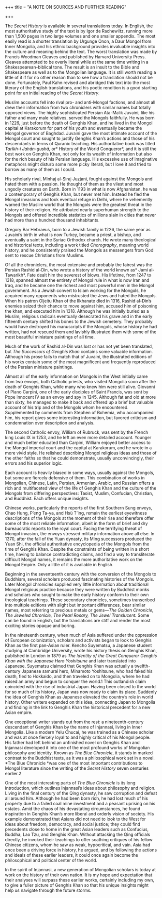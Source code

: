 +++
title = "A NOTE ON SOURCES AND FURTHER READING"

+++





The *Secret History* is available in several translations today. In English, the most authoritative study of the text is by Igor de Rachewiltz, running more than 1,500 pages in two large volumes and one smaller appendix. The most easily read is a shorter translation by Urgunge Onon, a Daur Mongol from Inner Mongolia, and his ethnic background provides invaluable insights into the culture and meaning behind the text. The worst translation was made by Francis Woodman Cleaves and published by Harvard University Press. Cleaves attempted to be overly literal while at the same time writing in a Shakespearean-biblical tone. The result is an insult to the Bible and Shakespeare as well as to the Mongolian language. It is still worth reading a little of it if for no other reason than to see how a translation should not be done. Fortunately, Paul Kahn revised and abridged this text into the most literary of the English translations, and his poetic rendition is a good starting point for an initial reading of the *Secret History*.

Muslim accounts fell into rival pro- and anti-Mongol factions, and almost all drew their information from two chroniclers with similar names but totally opposed views. The highly sophisticated Persian Ata-Malik Juvaini, like his father and many male relatives, served the Mongols faithfully. He was born in 1226, just before the death of Genghis Khan, and he lived in the Mongol capital at Karakorum for part of his youth and eventually became the Mongol governor of Baghdad. Juvaini gave the most intimate account of the Mongol court and sought to justify Genghis Khan’s actions and those of his descendants in terms of Quranic teaching. His authoritative book was titled *Tarīkh-i Jahān-gushā*, or* History of the World Conqueror*, and it is still the best work on Genghis Khan, not only for its wealth of information but also for the rich beauty of his Persian language. His excessive use of imaginative metaphors might disturb some more picky literati, but I love it and tried to borrow as many of them as I could.

His scholarly rival, Minhaj al-Siraj Juzjani, fought against the Mongols and hated them with a passion. He thought of them as the vilest and most ungodly creatures on Earth. Born in 1193 in what is now Afghanistan, he was a contemporary of Genghis Khan, but never met him. Instead he fled the Mongol invasions and took eventual refuge in Delhi, where he vehemently warned the Muslim world that the Mongols were the greatest threat in the history of their religion. He attributed nearly superhuman strength to the Mongols and offered incredible statistics of millions slain in cities that never had more than a hundred thousand inhabitants.

Gregory Bar Hebraeus, born to a Jewish family in 1226, the same year as Juvaini’s birth in what is now Turkey, became a priest, a bishop, and eventually a saint in the Syriac Orthodox church. He wrote many theological and historical texts, including a work titled *Chorography*, meaning world history, and he consistently praised the Mongols as messengers from God sent to rescue Christians from Muslims.

Of all the chroniclers, the most extensive and probably the fairest was the Persian Rashid al-Din, who wrote a history of the world known as* Jami al-Tawarikh*. Fate dealt him the severest of blows. His lifetime, from 1247 to 1318, spanned almost the entirety of Mongol rule in what is now Iran and Iraq, and he became one the richest and most powerful men in the Mongol government. As a Jewish convert to Islam working for the Mongols, he acquired many opponents who mistrusted the Jews and hated the Mongols. When his patron Oljeitu Khan of the Ilkhanate died in 1316, Rashid al-Din’s enemies seized their chance to move against him, accused him of poisoning the khan, and executed him in 1318. Although he was initially buried as a Muslim, religious radicals eventually desecrated his grave and in the early fifteenth century shifted his bones to the Jewish cemetery. They probably would have destroyed his manuscripts if the Mongols, whose history he had written, had not rescued them and lavishly illustrated them with some of the most beautiful miniature paintings of all time.

Much of the work of Rashid al-Din was lost or has not yet been translated, but *The Successors of Genghis Khan* contains some valuable information. Although his prose fails to match that of Juvaini, the illustrated editions of his works contain some of the most magnificent and frequently reproduced of the Persian miniature paintings.

Almost all of the early information on Mongols in the West initially came from two envoys, both Catholic priests, who visited Mongolia soon after the death of Genghis Khan, while many who knew him were still alive. Giovanni of Plano Carpini, one of the early disciples of Saint Francis, was sent by Pope Innocent IV as an envoy and spy in 1245. Although fat and old at more than sixty, he managed to make it back and offered up a brief but valuable account of his trip and of the Mongols whom he encountered. Supplemented by comments from Stephen of Bohemia, who accompanied him, his report gives some interesting information, but favored criticism and condemnation over description and analysis.

The second Catholic envoy, William of Rubruck, was sent by the French king Louis IX in 1253, and he left an even more detailed account. Younger and much better educated than Carpini, William enjoyed better access to the Mongol imperial court and the capital at Karakorum, and he wrote in a more vivid style. He relished describing Mongol religious ideas and those of the other faiths so that he could demonstrate, usually unconvincingly, their errors and his superior logic.

Each account is heavily biased in some ways, usually against the Mongols, but some are fiercely defensive of them. This combination of works in Mongolian, Chinese, Latin, Persian, Armenian, Arabic, and Russian offers a rich and multifaceted view of the life of Genghis Khan and the culture of the Mongols from differing perspectives: Taoist, Muslim, Confucian, Christian, and Buddhist. Each offers unique insights.

Chinese works, particularly the reports of the first Southern Sung envoys, Chao Hung, P’eng Ta-ya, and Hsü T’ing, remain the earliest eyewitness descriptions of the Mongols at the moment of their rise and therefore offer some of the most reliable information, albeit in the form of brief and dry bureaucratic reports to the royal court. Facing the terrifying threat of Mongol invasion, the envoys stressed military information above all else. In 1370, after the fall of the Yuan dynasty, its Ming successors produced the Yuan Shi, the official authoritative encyclopedia of the Mongols from the time of Genghis Khan. Despite the constraints of being written in a short time, having to balance contradicting claims, and find a way to transliterate difficult Mongol names, it remains the more authoritative work on the Mongol Empire. Only a little of it is available in English.

Beginning in the seventeenth century with the conversion of the Mongols to Buddhism, several scholars produced fascinating histories of the Mongols. Later Mongol chronicles supplied very little information about traditional Mongol religious practice because they were written by Buddhist monks and scholars who sought to make the early history conform to their own theological teachings. These secondary chronicles, sometimes transcribed into multiple editions with slight but important differences, bear similar names, most referring to precious metals or gems—*The Golden Chronicle, The Jeweled Chronicle, The Pearl Rosary,* *The Jewel Translucent.* Some can be found in English, but the translations are stiff and render the most exciting stories opaque and boring.

In the nineteenth century, when much of Asia suffered under the oppression of European colonization, scholars and activists began to look to Genghis Khan as the first pan-Asian ruler. Kencho Suyematsu, a Japanese student studying at Cambridge University, wrote his history thesis on Genghis Khan, published in London in 1879 as *The Identity of the Great Conqueror Genghis Khan with the Japanese Hero Yoshitsune* and later translated into Japanese. Suyematsu claimed that Genghis Khan was actually a twelfth-century Japanese samurai hero, Minamoto Yoshitsune, who had faked his death, fled to Hokkaido, and then traveled on to Mongolia, where he had raised an army and begun to conquer the world.1 This outlandish claim coincided with the rise of industrial Japan. Having been closed to the world for so much of its history, Japan was now ready to claim its place. Suddenly the idea of Genghis Khan as Japanese elevated the country’s role in world history. Other writers expanded on this idea, connecting Japan to Mongolia and finding in the link to Genghis Khan the historical precedent for a new Asian empire.

One exceptional writer stands out from the rest: a nineteenth-century descendant of Genghis Khan by the name of Injannasi, living in Inner Mongolia. Like a modern Yelu Chucai, he was trained as a Chinese scholar and was at once fiercely loyal to and highly critical of his Mongol people. His father had left behind an unfinished novel on Genghis Khan and Injannasi developed it into one of the most profound works of Mongolian philosophy and identity. Known as *The* *Blue Chronicle*, it stands in marked contrast to the Buddhist texts, as it was a philosophical work set in a novel. *The Blue Chronicle *was one of the most important contributions to Mongol literature since the writing of the *Secret History* seven centuries earlier.2

One of the most interesting parts of *The Blue Chronicle* is its long introduction, which outlines Injannasi’s ideas about philosophy and religion. Living in the final century of the Qing dynasty, he saw corruption and defeat all around him. Although he had been born rich, he had lost much of his property due to a failed coal mine investment and a peasant uprising on his estates. Amid the chaos of his devastating circumstances, he found inspiration in Genghis Khan’s more liberal and orderly vision of society. His example demonstrated that Asians did not need to look to the West for ideas about freedom, democracy, and social justice; they could find precedents close to home in the great Asian leaders such as Confucius, Buddha, Lao Tzu, and Genghis Khan. Without attacking the Qing officials directly, he invoked their teachings to offer scathing critiques of his fellow Chinese citizens, whom he saw as weak, hypocritical, and vain. Asia had once been a driving force in history, he argued, and by following the actions and ideals of these earlier leaders, it could once again become the philosophical and political center of the world.

In the spirit of Injannasi, a new generation of Mongolian scholars is today at work on the history of their own nation. It is my hope and expectation that their analyses will surpass these earlier works, certainly including my own, to give a fuller picture of Genghis Khan so that his unique insights might help us navigate through the future storms.




